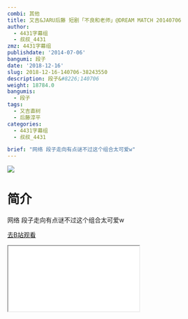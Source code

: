 ```yaml
---
combi: 其他
title: 又吉&JARU后藤 短剧「不良和老师」@DREAM MATCH 20140706
author:
  - 4431字幕组
  - 叔叔_4431
zmz: 4431字幕组
publishdate: '2014-07-06'
bangumi: 段子
date: '2018-12-16'
slug: 2018-12-16-140706-38243550
description: 段子&#8226;140706
weight: 18784.0
bangumis:
  - 段子
tags:
  - 又吉直树
  - 后藤淳平
categories:
  - 4431字幕组
  - 叔叔_4431

brief: "网络 段子走向有点谜不过这个组合太可爱w"
---
```

![](https://i.imgur.com/TqN8fIt.jpg)
# 简介  
网络
段子走向有点谜不过这个组合太可爱w  

[去B站观看](https://www.bilibili.com/video/av38243550/)
<div class ="resp-container"><iframe class="testiframe" src="//player.bilibili.com/player.html?aid=38243550"", scrolling="no", allowfullscreen="true" > </iframe></div> 
